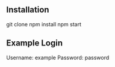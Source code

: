 ## Installation
git clone
npm install
npm start

## Example Login
Username: example
Password: password

